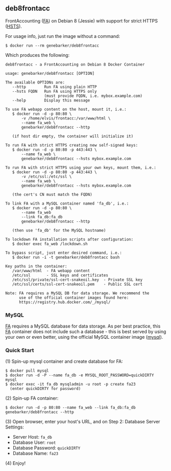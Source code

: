 deb8frontacc
------------
FrontAccounting ([FA]) on Debian 8 (Jessie) with support for strict HTTPS ([HSTS]).

For usage info, just run the image without a command:

```text
$ docker run --rm genebarker/deb8frontacc
```

Which produces the following:

```text
deb8frontacc - a FrontAccounting on Debian 8 Docker Container

usage: genebarker/deb8frontacc [OPTION]

The available OPTIONs are:
   --http        Run FA using plain HTTP
   --hsts FQDN   Run FA using HTTPS only
                 (must provide FQDN, i.e. mybox.example.com)
   --help        Display this message

To use FA webapp content on the host, mount it, i.e.:
   $ docker run -d -p 80:80 \
       -v /home/elvis/frontacc:/var/www/html \
       --name fa_web \
       genebarker/deb8frontacc --http

   (if host dir empty, the container will initialize it)

To run FA with strict HTTPS creating new self-signed keys:
   $ docker run -d -p 80:80 -p 443:443 \
       --name fa_web \
       genebarker/deb8frontacc --hsts mybox.example.com

To run FA with strict HTTPS using your own keys, mount them, i.e.:
   $ docker run -d -p 80:80 -p 443:443 \
       -v /etc/ssl:/etc/ssl \
       --name fa_web \
       genebarker/deb8frontacc --hsts mybox.example.com

   (the cert's CN must match the FQDN)

To link FA with a MySQL container named 'fa_db', i.e.:
   $ docker run -d -p 80:80 \
       --name fa_web
       --link fa_db:fa_db
       genebarker/deb8frontacc --http

   (then use 'fa_db' for the MySQL hostname)

To lockdown FA installation scripts after configuration:
   $ docker exec fa_web /lockdown.sh

To bypass script, just enter desired command, i.e.:
   $ docker run -i -t genebarker/deb8frontacc bash

Key paths in the container:
   /var/www/html  - FA webapp content
   /etc/ssl       - SSL keys and certificates
   /etc/ssl/private/ssl-cert-snakeoil.key  - Private SSL key
   /etc/ssl/certs/ssl-cert-snakeoil.pem    - Public SSL cert

Note: FA requires a MySQL DB for data storage. We recommend the
      use of the official container images found here:
      https://registry.hub.docker.com/_/mysql/
```

### MySQL ###

[FA] requires a MySQL database for data storage. As per best practice, this [FA] container does not include such a database - this is best served by using your own or even better, using the official MySQL container image ([mysql]).

### Quick Start ###

(1) Spin-up mysql container and create database for FA:

```text
$ docker pull mysql
$ docker run -d -P --name fa_db -e MYSQL_ROOT_PASSWORD=quickDIRTY mysql 
$ docker exec -it fa_db mysqladmin -u root -p create fa23
  (enter quickDIRTY for password)
```

(2) Spin-up FA container:

```text
$ docker run -d -p 80:80 --name fa_web --link fa_db:fa_db genebarker/deb8frontacc --http
```

(3) Open browser, enter your host's URL, and on Step 2: Database Server Settings:

- Server Host: `fa_db`
- Database User: `root`
- Database Password: `quickDIRTY`
- Database Name: `fa23`

(4) Enjoy!

[FA]:http://frontaccounting.com/fawiki/
[HSTS]:http://en.wikipedia.org/wiki/HTTP_Strict_Transport_Security
[mysql]:https://registry.hub.docker.com/_/mysql/
